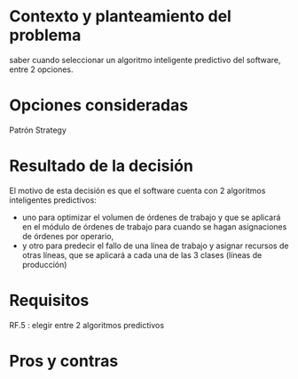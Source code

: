 # Contexto y planteamiento del problema
saber cuando seleccionar un algoritmo inteligente predictivo del software, entre 2 opciones.
# Opciones consideradas
Patrón Strategy
# Resultado de la decisión
El motivo de esta decisión es que el software cuenta con 2 algoritmos inteligentes predictivos:
- uno para optimizar el volumen de órdenes de trabajo y que se aplicará en el módulo de órdenes de trabajo para cuando se hagan asignaciones de órdenes por operario,
- y otro para predecir el fallo de una línea de trabajo y asignar recursos de otras líneas, que se aplicará a cada una de las 3 clases (líneas de producción)
# Requisitos
RF.5 : elegir entre 2 algoritmos predictivos
# Pros y contras